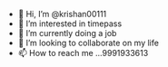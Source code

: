 - 👋 Hi, I’m @krishan00111
- 👀 I’m interested in timepass  
- 🌱 I’m currently doing a job
- 💞️ I’m looking to collaborate on my life
- 📫 How to reach me ...9991933613

<!---
krishan00111/krishan00111 is a ✨ special ✨ repository because its `README.md` (this file) appears on your GitHub profile.
You can click the Preview link to take a look at your changes.
--->

